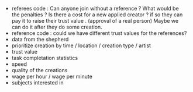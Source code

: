 * referees code : 
Can anyone join without a reference ? 
What would be the penalties ?
Is there a cost for a new applied creator ? if so they can pay it to raise their trust value . (approval of a real person) Maybe we can do it after they do some creation.
* reference code : could we have different trust values for the references?
* data from the shepherd
* prioritize creation by time / location / creation type / artist
* trust value
* task completation statistics
* speed
* quality of the creations
* wage per hour / wage per minute
* subjects interested in
